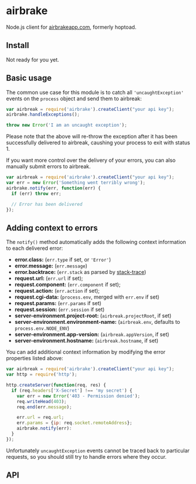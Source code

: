 # airbrake

Node.js client for [airbrakeapp.com][], formerly hoptoad.

[airbrakeapp.com]: http://airbrakeapp.com/

## Install

Not ready for you yet.

## Basic usage

The common use case for this module is to catch all `'uncaughtException'`
events on the `process` object and send them to airbreak:

``` javascript
var airbreak = require('airbrake').createClient("your api key");
airbrake.handleExceptions();

throw new Error('I am an uncaught exception');
```

Please note that the above will re-throw the exception after it has been
successfully delivered to airbreak, caushing your process to exit with status 1.

If you want more control over the delivery of your errors, you can also
manually submit errors to airbreak.

``` javascript
var airbreak = require('airbrake').createClient("your api key");
var err = new Error('Something went terribly wrong');
airbrake.notify(err, function(err) {
  if (err) throw err;

  // Error has been delivered
});
```

## Adding context to errors

The `notify()` method automatically adds the following context information to
each delivered error:

* **error.class:** (`err.type` if set, or `'Error'`)
* **error.message:** (`err.message`)
* **error.backtrace:** (`err.stack` as parsed by [stack-trace][])
* **request.url:** (`err.url` if set);
* **request.component:** (`err.component` if set);
* **request.action:** (`err.action` if set);
* **request.cgi-data:** (`process.env`, merged with `err.env` if set)
* **request.params:** (`err.params` if set)
* **request.session:** (`err.session` if set)
* **server-environment.project-root:** (`airbreak.projectRoot`, if set)
* **server-environment.environment-name:** (`airbreak.env`, defaults to `process.env.NODE_ENV`)
* **server-environment.app-version:** (`airbreak.appVersion`, if set)
* **server-environment.hostname:** (`airbreak.hostname`, if set)

You can add additional context information by modifying the error properties
listed above:

``` javascript
var airbreak = require('airbrake').createClient("your api key");
var http = require('http');

http.createServer(function(req, res) {
  if (req.headers['X-Secret'] !== 'my secret') {
    var err = new Error('403 - Permission denied');
    req.writeHead(403);
    req.end(err.message);

    err.url = req.url;
    err.params = {ip: req.socket.remoteAddress};
    airbrake.notify(err):
  }
});
```

Unfortunately `uncaughtException` events cannot be traced back to particular
requests, so you should still try to handle errors where they occur.

[stack-trace]: https://github.com/felixge/node-stack-trace

## API
